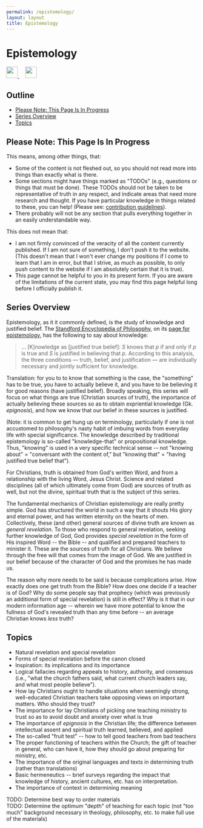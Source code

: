 ```yaml
---
permalink: /epistemology/
layout: layout
title: Epistemology
---
```


<div class="center">

   <h1>Epistemology</h1>
   
   <a href="https://github.com/StevenTammen/chrya/edit/master/studies/epistemology.md" target="_blank">
     <img src="https://chrya.com/assets/images/GitHub.png" height="30" width="30">
   </a> &nbsp; &nbsp;
   
   <a href="http://prose.io/#StevenTammen/chrya/edit/master/studies/epistemology.md" target="_blank">
     <img src="https://chrya.com/assets/images/Prose.png" height="30" width="30">
   </a>
   
</div>

## Outline

- [Please Note: This Page Is In Progress](#please-note--this-page-is-in-progress)
- [Series Overview](#series-overview)
- [Topics](#topics)

## Please Note: This Page Is In Progress

This means, among other things, that:

- Some of the content is not fleshed out, so you should not read more into things than exactly what is there.
- Some sections might have things marked as "TODOs" (e.g., questions or things that must be done). These TODOs should not be taken to be representative of truth in any respect, and indicate areas that need more research and thought. If you have particular knowledge in things related to these, you can help! (Please see: [contribution guidelines](https://github.com/StevenTammen/chrya#contribution-guidelines)).
- There probably will not be any section that pulls everything together in an easily understandable way.

This does not mean that:

- I am not firmly convinced of the veracity of all the content currently published. If I am not sure of something, I don't push it to the website. (This doesn't mean that I won't ever change my positions if I come to learn that I am in error, but that I strive, as much as possible, to only push content to the website if I am absolutely certain that it is true).
- This page cannot be helpful to you in its present form. If you are aware of the limitations of the current state, you may find this page helpful long before I officially publish it.

## Series Overview

Epistemology, as it it commonly defined, is the study of knowledge and justified belief. The [Standford Encyclopedia of Philosophy](https://plato.stanford.edu/index.html), on its [page for epistemology](https://plato.stanford.edu/entries/epistemology/), has the following to say about knowledge:

> ... [K]nowledge as [justified true belief]: *S* knows that *p* if and only if *p* is true and *S* is justified in believing that *p*. According to this analysis, the three conditions — truth, belief, and justification — are individually necessary and jointly sufficient for knowledge.

Translation: for you to to know that something is the case, the "something" has to be true, you have to actually believe it, and you have to be believing it for good reasons (have justified belief). Broadly speaking, this series will focus on what things are true (Christian sources of truth), the importance of actually believing these sources so as to obtain expriential knowledge (Gk. *epignosis*), and how we know that our belief in these sources is justified.

(Note: it is common to get hung up on terminology, particularly if one is not accustomed to philosophy's nasty habit of imbuing words from everyday life with special significance. The knowledge described by traditional epistemology is so-called "knowledge-that" or propositional knowledge. Thus, "knowing" is used in a very specific technical sense -- not "knowing about" = "conversant with the content of," but "knowing that" = "having justified true belief that").

For Christians, truth is obtained from God's written Word, and from a relationship with the living Word, Jesus Christ. Science and related disciplines (all of which ultimately come from God) are sources of truth as well, but not the divine, spiritual truth that is the subject of this series.

The fundamental mechanics of Christian epistemology are really pretty simple. God has structured the world in such a way that it shouts His glory and eternal power, and has written eternity on the hearts of men. Collectively, these (and other) general sources of divine truth are known as *general revelation*. To those who respond to general revelation, seeking further knowledge of God, God provides *special revelation* in the form of His inspired Word -- the Bible -- and qualified and prepared teachers to minister it. These are the sources of truth for all Christians. We believe through the free will that comes from the image of God. We are justified in our belief because of the character of God and the promises he has made us.

The reason why more needs to be said is because complications arise. How exactly does one get truth from the Bible? How does one decide if a teacher is of God? Why do some people say that prophecy (which was previously an additional form of special revelation) is still in effect? Why is it that in our modern information age -- wherein we have more potential to know the fullness of God's revealed truth than any time before -- an average Christian knows *less* truth?

## Topics

- Natural revelation and special revelation
- Forms of special revelation before the canon closed
- Inspiration: its implications and its importance
- Logical fallacies regarding appeals to history, authority, and consensus (i.e., "what the church fathers said, what current church leaders say, and what most people believe").
- How lay Christians ought to handle situations when seemingly strong, well-educated Christian teachers take opposing views on important matters. Who should they trust?
- The importance for lay Christians of picking one teaching ministry to trust so as to avoid doubt and anxiety over what is true
- The importance of *epignosis* in the Christian life; the difference between intellectual assent and spiritual truth learned, believed, and applied
- The so-called "fruit test" -- how to tell good teachers from bad teachers
- The proper functioning of teachers within the Church; the gift of teacher in general, who can have it, how they should go about preparing for ministry, etc.
- The importance of the original languages and texts in determining truth (rather than translations)
- Basic hermeneutics -- brief surveys regarding the impact that knowledge of history, ancient cultures, etc. has on interpretation.
- The importance of context in determining meaning

TODO: Determine best way to order materials  
TODO: Determine the optimum "depth" of teaching for each topic (not "too much" background necessary in theology, philosophy, etc. to make full use of the materials)
